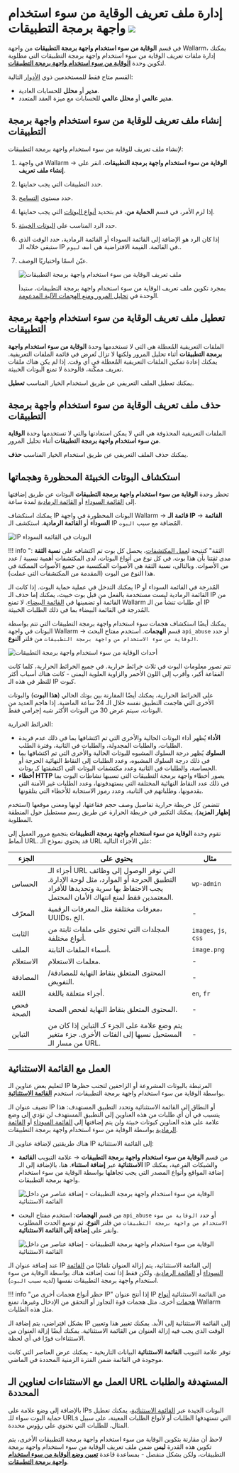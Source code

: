 # إدارة ملف تعريف الوقاية من سوء استخدام واجهة برمجة التطبيقات <a href="../../about-wallarm/subscription-plans/#subscription-plans"><img src="../../images/api-security-tag.svg" style="border: none;"></a>

في قسم **الوقاية من سوء استخدام واجهة برمجة التطبيقات** من واجهة Wallarm، يمكنك إدارة ملفات تعريف الوقاية من سوء استخدام واجهة برمجة التطبيقات التي مطلوبة لتكوين وحدة [**الوقاية من سوء استخدام واجهة برمجة التطبيقات**](../api-abuse-prevention/overview.md).

القسم متاح فقط للمستخدمين ذوي [الأدوار](../user-guides/settings/users.md#user-roles) التالية:

* **مدير** أو **محلل** للحسابات العادية.
* **مدير عالمي** أو **محلل عالمي** للحسابات مع ميزة العقد المتعدد.

## إنشاء ملف تعريف للوقاية من سوء استخدام واجهة برمجة التطبيقات

لإنشاء ملف تعريف للوقاية من سوء استخدام واجهة برمجة التطبيقات:

1. في واجهة Wallarm → **الوقاية من سوء استخدام واجهة برمجة التطبيقات**، انقر على **إنشاء ملف تعريف**.
1. حدد التطبيقات التي يجب حمايتها.
1. حدد مستوى [التسامح](../api-abuse-prevention/overview.md#tolerance).
1. إذا لزم الأمر، في قسم **الحماية من**، قم بتحديد [أنواع البوتات](../api-abuse-prevention/overview.md#automated-threats-blocked-by-api-abuse-prevention) التي يجب حمايتها.
1. حدد الرد المناسب علي [البوتات الخبيثة](../api-abuse-prevention/overview.md#reaction-to-malicious-bots).
1. إذا كان الرد هو الإضافة إلى القائمة السوداء أو القائمة الرمادية، حدد الوقت الذي ستبقى خلاله الـ IP في القائمة. القيمة الافتراضية هي `أضف ليوم`..
1. عيّن اسمًا واختياريًا الوصف.

    ![ملف تعريف الوقاية من سوء استخدام واجهة برمجة التطبيقات](../images/about-wallarm-waf/abi-abuse-prevention/create-api-abuse-prevention.png)

    بمجرد تكوين ملف تعريف الوقاية من سوء استخدام واجهة برمجة التطبيقات، ستبدأ الوحدة في [تحليل المرور ومنع الهجمات الآلية المدعومة](../api-abuse-prevention/overview.md#how-api-abuse-prevention-works).

## تعطيل ملف تعريف الوقاية من سوء استخدام واجهة برمجة التطبيقات

الملفات التعريفية المُعطلة هي التي لا تستخدمها وحدة **الوقاية من سوء استخدام واجهة برمجة التطبيقات** أثناء تحليل المرور ولكنها لا تزال تُعرض في قائمة الملفات التعريفية. يمكنك إعادة تمكين الملفات التعريفية المُعطلة في أي وقت. إذا لم يكن هناك ملفات تعريف ممكّنة، فالوحدة لا تمنع البوتات الخبيثة.

يمكنك تعطيل الملف التعريفي عن طريق استخدام الخيار المناسب **تعطيل**.

## حذف ملف تعريف الوقاية من سوء استخدام واجهة برمجة التطبيقات

الملفات التعريفية المحذوفة هي التي لا يمكن استعادتها والتي لا تستخدمها وحدة **الوقاية من سوء استخدام واجهة برمجة التطبيقات** أثناء تحليل المرور.

يمكنك حذف الملف التعريفي عن طريق استخدام الخيار المناسب **حذف**.

## استكشاف البوتات الخبيثة المحظورة وهجماتها

تحظر وحدة **الوقاية من سوء استخدام واجهة برمجة التطبيقات** البوتات عن طريق إضافتها إلى [القائمة السوداء](../user-guides/ip-lists/overview.md) أو [القائمة الرمادية](../user-guides/ip-lists/overview.md) لمدة ساعة.

يمكنك استكشاف IP البوتات المحظورة في واجهة Wallarm → **قائمة الـ IP** → **القائمة السوداء** أو **القائمة الرمادية**. استكشف الـ IP المُضافة مع سبب `البوت`.

![IP البوتات في القائمة السوداء](../images/about-wallarm-waf/abi-abuse-prevention/denylisted-bot-ips.png)

!!! info "الثقة"
    كنتيجة ل[عمل المكتشفات](../api-abuse-prevention/overview.md#how-api-abuse-prevention-works)، يحصل كل بوت تم اكتشافه على **نسبة الثقة** : مدى ثقتنا بأن هذا بوت. في كل نوع من أنواع البوتات، لدى المكتشفات أهمية نسبية / عدد من الأصوات. وبالتالي، نسبة الثقة هي الأصوات المكتسبة من جميع الأصوات الممكنة في هذا النوع من البوت (المقدمة من المكتشفات التي عملت).

يمكنك التدخل في عملية حماية البوت. إذا كانت الـ IP المُدرجة في القائمة السوداء أو القائمة الرمادية ليست مستخدمة بالفعل من قبل بوت خبيث، يمكنك إما حذف الـ IP من القائمة أو تضمينها في [القائمة البيضاء](../user-guides/ip-lists/overview.md). لا تمنع Wallarm أي طلبات تنشأ من الـ IP المُدرجة في القائمة البيضاء بما في ذلك الطلبات الخبيثة.

يمكنك أيضًا استكشاف هجمات سوء استخدام واجهة برمجة التطبيقات التي تتم بواسطة البوتات في واجهة Wallarm → قسم **الهجمات**. استخدم مفتاح البحث `api_abuse` أو حدد `الوقاية من سوء الاستخدام من واجهة برمجة التطبيقات` من فلتر **النوع**.

![أحداث الوقاية من سوء استخدام واجهة برمجة التطبيقات](../images/about-wallarm-waf/abi-abuse-prevention/api-abuse-events.png)

تتم تصور معلومات البوت في ثلاث خرائط حرارية. في جميع الخرائط الحرارية، كلما كانت الفقاعة أكبر، وأقرب إلى اللون الأحمر والزاوية العلوية اليمنى - كانت هناك أسباب أكثر للنظر في هذه الـ IP كبوت.

على الخرائط الحرارية، يمكنك أيضًا المقارنة بين بوتك الحالي (**هذا البوت**) والبوتات الأخرى التي هاجمت التطبيق نفسه خلال الـ 24 ساعة الماضية. إذا هاجم العديد من البوتات، سيتم عرض 30 من البوتات الأكثر شبه إجرامي فقط.

الخرائط الحرارية:

* **الأداء** يُظهر أداء البوتات الحالية والأخرى التي تم اكتشافها بما في ذلك عدم فريدة الطلبات، والطلبات المجدولة، والطلبات في الثانية، وفترة الطلب.
* **السلوك** يُظهر درجة السلوك المشبوه للبوتات الحالية والأخرى التي تم اكتشافها بما في ذلك درجة السلوك المشبوه، وعدد الطلبات إلى النقاط النهائية الحرجة أو الحساسة، والطلبات في الثانية وعدد مكتشفات البوتات التي اكتشفتها كـ بوتات.
* **أخطاء HTTP** يصور أخطاء واجهة برمجة التطبيقات التي تسببها نشاطات البوت بما في ذلك عدد النقاط النهائية المختلفة التي يستهدفونها، وعدد الطلبات غير الآمنة التي يقدمونها، وطلباتهم في الثانية، وعدد رموز الاستجابة للأخطاء التي يتلقونها.

تتضمن كل خريطة حرارية تفاصيل وصف حجم فقاعتها، لونها ومعنى موقعها (استخدم **إظهار المزيد**). يمكنك التكبير في خريطة الحرارة عن طريق رسم مستطيل حول المنطقة المطلوبة.

تقوم وحدة **الوقاية من سوء استخدام واجهة برمجة التطبيقات** بتجميع مرور العميل إلى أنماط URL. قد يحتوي نموذج الـ URL على الأجزاء التالية:

| الجزء | يحتوي على | مثال |
|---|---|---|
| الحساس | أجزاء الـ URL التي توفر الوصول إلى وظائف التطبيق الحرجة أو الموارد، مثل لوحة الإدارة. يجب الاحتفاظ بها سرية وتحديدها للأفراد المعتمدين فقط لمنع انتهاك الأمان المحتمل. | `wp-admin` |
| المعرّف | معرفات مختلفة مثل المعرفات الرقمية، UUIDs، الخ. | - |
| الثابت | المجلدات التي تحتوي على ملفات ثابتة من أنواع مختلفة. | `images`, `js`, `css` |
| الملف | أسماء الملفات الثابتة. | `image.png` |
| الاستعلام | معلمات الاستعلام. | - |
| المصادقة | المحتوى المتعلق بنقاط النهاية للمصادقة/التفويض. | - |
| اللغة | أجزاء متعلقة باللغة. | `en`, `fr` |
| فحص الصحة | المحتوى المتعلق بنقاط النهاية لفحص الصحة. | - |
| التباين | يتم وضع علامة على الجزء كـ التباين إذا كان من المستحيل نسبها إلى الفئات الأخرى. جزء متغير من مسار الـ URL. | - |

## العمل مع القائمة الاستثنائية

لتعليم بعض عناوين الـ IP المرتبطة بالبوتات المشروعة أو الزاحفين لتجنب حظرها بواسطة الوقاية من سوء استخدام واجهة برمجة التطبيقات، استخدم [**القائمة الاستثنائية**](../api-abuse-prevention/overview.md#exception-list).

تضيف عنوان الـ IP أو النطاق إلى القائمة الاستثنائية وتحدد التطبيق المستهدف: هذا يتسبب في أن أي طلبات من هذه العناوين إلى التطبيق المستهدف لن تؤدي إلى وضع علامة على هذه العناوين كبوتات خبيثة ولن يتم إضافتها إلى [القائمة السوداء](../user-guides/ip-lists/overview.md) أو [القائمة الرمادية](../user-guides/ip-lists/overview.md) بواسطة الوقاية من سوء استخدام واجهة برمجة التطبيقات.

هناك طريقتين لإضافة عناوين الـ IP إلى القائمة الاستثنائية:

* من قسم **الوقاية من سوء استخدام واجهة برمجة التطبيقات** → علامة التبويب **القائمة الاستثنائية** عبر **إضافة استثناء**. هنا، بالإضافة إلى الـ IP والشبكات الفرعية، يمكنك إضافة المواقع وأنواع المصدر التي يجب تجاهلها بواسطة الوقاية من سوء استخدام واجهة برمجة التطبيقات.

    ![الوقاية من سوء استخدام واجهة برمجة التطبيقات - إضافة عناصر من داخل القائمة الاستثنائية](../images/about-wallarm-waf/abi-abuse-prevention/exception-list-add-from-inside.png)

* من قسم **الهجمات**: استخدم مفتاح البحث `api_abuse` أو حدد `الوقاية من سوء الاستخدام من واجهة برمجة التطبيقات` من فلتر **النوع**، ثم توسع الحدث المطلوب وانقر على **إضافة إلى القائمة الاستثنائية**.

    ![الوقاية من سوء استخدام واجهة برمجة التطبيقات - إضافة عناصر من داخل القائمة الاستثنائية](../images/about-wallarm-waf/abi-abuse-prevention/exception-list-add-from-event.png)

عند إضافة عنوان الـ IP إلى القائمة الاستثنائية، يتم إزالة العنوان تلقائيًا من [القائمة السوداء](../user-guides/ip-lists/overview.md) أو [القائمة الرمادية](../user-guides/ip-lists/overview.md)، ولكن فقط إذا تمت إضافته هناك بواسطة الوقاية من سوء استخدام واجهة برمجة التطبيقات نفسها (لديه سبب `البوت`).

!!! info "حظر أنواع هجمات أخرى من IP"
    إذا أنتج عنوان IP من القائمة الاستثنائية [أنواع هجمات](../attacks-vulns-list.md) أخرى، مثل هجمات قوة التجاوز أو التحقق من الإدخال وغيرها، تمنع Wallarm مثل هذه الطلبات.

بشكل افتراضي، يتم إضافة الـ IP إلى القائمة الاستثنائية إلى الأبد. يمكنك تغيير هذا وتعيين الوقت الذي يجب فيه إزالة العنوان من القائمة الاستثنائية. يمكنك أيضًا إزالة العنوان من الاستثناءات فورًا في أي لحظة.

توفر علامة التبويب **القائمة الاستثنائية** البيانات التاريخية - يمكنك عرض العناصر التي كانت موجودة في القائمة ضمن الفترة الزمنية المحددة في الماضي.

## العمل مع الاستثناءات لعناوين الـ URL المستهدفة والطلبات المحددة

بالإضافة إلى وضع علامة على IPs البوتات الجيدة عبر  [القائمة الاستثنائية](#working-with-exception-list)، يمكنك تعطيل حماية البوت سواء للـ URLs التي تستهدفها الطلبات أو لأنواع الطلبات المعينة، على سبيل المثال، للطلبات التي تحتوي على رؤوس محددة.

لاحظ أن مقارنة بتكوين الوقاية من سوء استخدام واجهة برمجة التطبيقات الأخرى، يتم تكوين هذه القدرة **ليس** ضمن ملف تعريف الوقاية من سوء استخدام واجهة برمجة التطبيقات، ولكن بشكل منفصل - بمساعدة قاعدة [**تعيين وضع الوقاية من سوء استخدام واجهة برمجة التطبيقات**](#_5).